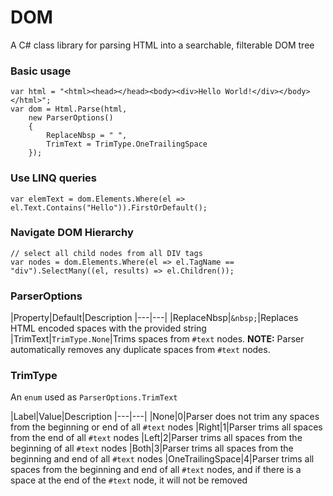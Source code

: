 # DOM
A C# class library for parsing HTML into a searchable, filterable DOM tree

### Basic usage
```
var html = "<html><head></head><body><div>Hello World!</div></body></html>";
var dom = Html.Parse(html, 
	new ParserOptions()
	{
		ReplaceNbsp = " ",
		TrimText = TrimType.OneTrailingSpace
	});
```

### Use LINQ queries
```
var elemText = dom.Elements.Where(el => el.Text.Contains("Hello")).FirstOrDefault();
```
### Navigate DOM Hierarchy
```
// select all child nodes from all DIV tags
var nodes = dom.Elements.Where(el => el.TagName == "div").SelectMany((el, results) => el.Children());
```

### ParserOptions

|Property|Default|Description
|---|---|
|ReplaceNbsp|`&nbsp;`|Replaces HTML encoded spaces with the provided string
|TrimText|`TrimType.None`|Trims spaces from `#text` nodes. **NOTE:** Parser automatically removes any duplicate spaces from `#text` nodes.

### TrimType
An `enum` used as `ParserOptions.TrimText`

|Label|Value|Description
|---|---|
|None|0|Parser does not trim any spaces from the beginning or end of all `#text` nodes
|Right|1|Parser trims all spaces from the end of all `#text` nodes
|Left|2|Parser trims all spaces from the beginning of all `#text` nodes
|Both|3|Parser trims all spaces from the beginning and end of all `#text` nodes
|OneTrailingSpace|4|Parser trims all spaces from the beginning and end of all `#text` nodes, and if there is a space at the end of the `#text` node, it will not be removed